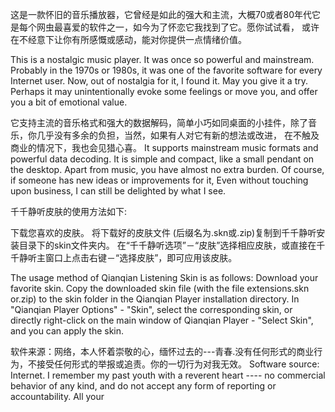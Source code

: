 这是一款怀旧的音乐播放器，它曾经是如此的强大和主流，大概70或者80年代它是每个网虫最喜爱的软件之一，如今为了怀恋它我找到了它。愿你试试看，
或许在不经意下让你有所感慨或感动，能对你提供一点情绪价值。

This is a nostalgic music player. It was once so powerful and mainstream. Probably in the 1970s or 1980s, it was one of the favorite software 
for every Internet user. Now, out of nostalgia for it, I found it. May you give it a try.
Perhaps it may unintentionally evoke some feelings or move you, and offer you a bit of emotional value.

它支持主流的音乐格式和强大的数据解码，简单小巧如同桌面的小挂件，除了音乐，你几乎没有多余的负担，当然，如果有人对它有新的想法或改进，
在不触及商业的情况下，我也会见猎心喜。
It supports mainstream music formats and powerful data decoding. It is simple and compact, like a small pendant on the desktop. 
Apart from music, you have almost no extra burden. Of course, if someone has new ideas or improvements for it,
Even without touching upon business, I can still be delighted by what I see.

千千静听皮肤的使用方法如下: 

下载您喜欢的皮肤。
将下载好的皮肤文件 (后缀名为.skn或.zip)复制到千千静听安装目录下的skin文件夹内。
在“千千静听选项”－“皮肤”选择相应皮肤，或直接在千千静听主窗口上点击右键－“选择皮肤”，即可应用该皮肤。

The usage method of Qianqian Listening Skin is as follows:
Download your favorite skin.
Copy the downloaded skin file (with the file extensions.skn or.zip) to the skin folder in the Qianqian Player installation directory.
In "Qianqian Player Options" - "Skin", select the corresponding skin, or directly right-click on the main window of Qianqian Player - 
"Select Skin", and you can apply the skin.
 
软件来源：网络，本人怀着崇敬的心，缅怀过去的---青春.没有任何形式的商业行为，不接受任何形式的举报或追责。你的一切行为对我无效。
Software source: Internet. I remember my past youth with a reverent heart ---- no commercial behavior of any kind, and do not accept any
form of reporting or accountability. All your 

